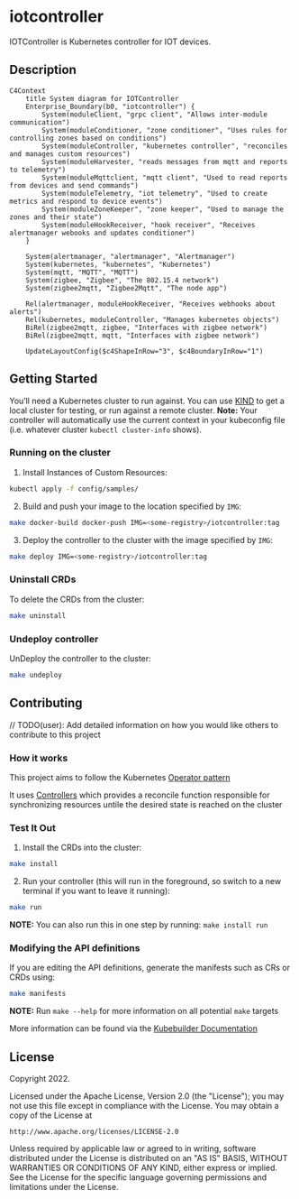 # iotcontroller

IOTController is Kubernetes controller for IOT devices.

## Description

```mermaid
C4Context
    title System diagram for IOTController
    Enterprise_Boundary(b0, "iotcontroller") {
        System(moduleClient, "grpc client", "Allows inter-module communication")
        System(moduleConditioner, "zone conditioner", "Uses rules for controlling zones based on conditions")
        System(moduleController, "kubernetes controller", "reconciles and manages custom resources")
        System(moduleHarvester, "reads messages from mqtt and reports to telemetry")
        System(moduleMqttclient, "mqtt client", "Used to read reports from devices and send commands")
        System(moduleTelemetry, "iot telemetry", "Used to create metrics and respond to device events")
        System(moduleZoneKeeper", "zone keeper", "Used to manage the zones and their state")
        System(moduleHookReceiver, "hook receiver", "Receives alertmanager webooks and updates conditioner")
    }

    System(alertmanager, "alertmanager", "Alertmanager")
    System(kubernetes, "kubernetes", "Kubernetes")
    System(mqtt, "MQTT", "MQTT")
    System(zigbee, "Zigbee", "The 802.15.4 network")
    System(zigbee2mqtt, "Zigbee2Mqtt", "The node app")

    Rel(alertmanager, moduleHookReceiver, "Receives webhooks about alerts")
    Rel(kubernetes, moduleController, "Manages kubernetes objects")
    BiRel(zigbee2mqtt, zigbee, "Interfaces with zigbee network")
    BiRel(zigbee2mqtt, mqtt, "Interfaces with zigbee network")

    UpdateLayoutConfig($c4ShapeInRow="3", $c4BoundaryInRow="1")

```

## Getting Started

You’ll need a Kubernetes cluster to run against. You can use [KIND](https://sigs.k8s.io/kind) to get a local cluster for testing, or run against a remote cluster.
**Note:** Your controller will automatically use the current context in your kubeconfig file (i.e. whatever cluster `kubectl cluster-info` shows).

### Running on the cluster

1. Install Instances of Custom Resources:

```sh
kubectl apply -f config/samples/
```

2. Build and push your image to the location specified by `IMG`:

```sh
make docker-build docker-push IMG=<some-registry>/iotcontroller:tag
```

3. Deploy the controller to the cluster with the image specified by `IMG`:

```sh
make deploy IMG=<some-registry>/iotcontroller:tag
```

### Uninstall CRDs

To delete the CRDs from the cluster:

```sh
make uninstall
```

### Undeploy controller

UnDeploy the controller to the cluster:

```sh
make undeploy
```

## Contributing

// TODO(user): Add detailed information on how you would like others to contribute to this project

### How it works

This project aims to follow the Kubernetes [Operator pattern](https://kubernetes.io/docs/concepts/extend-kubernetes/operator/)

It uses [Controllers](https://kubernetes.io/docs/concepts/architecture/controller/)
which provides a reconcile function responsible for synchronizing resources untile the desired state is reached on the cluster

### Test It Out

1. Install the CRDs into the cluster:

```sh
make install
```

2. Run your controller (this will run in the foreground, so switch to a new terminal if you want to leave it running):

```sh
make run
```

**NOTE:** You can also run this in one step by running: `make install run`

### Modifying the API definitions

If you are editing the API definitions, generate the manifests such as CRs or CRDs using:

```sh
make manifests
```

**NOTE:** Run `make --help` for more information on all potential `make` targets

More information can be found via the [Kubebuilder Documentation](https://book.kubebuilder.io/introduction.html)

## License

Copyright 2022.

Licensed under the Apache License, Version 2.0 (the "License");
you may not use this file except in compliance with the License.
You may obtain a copy of the License at

    http://www.apache.org/licenses/LICENSE-2.0

Unless required by applicable law or agreed to in writing, software
distributed under the License is distributed on an "AS IS" BASIS,
WITHOUT WARRANTIES OR CONDITIONS OF ANY KIND, either express or implied.
See the License for the specific language governing permissions and
limitations under the License.
